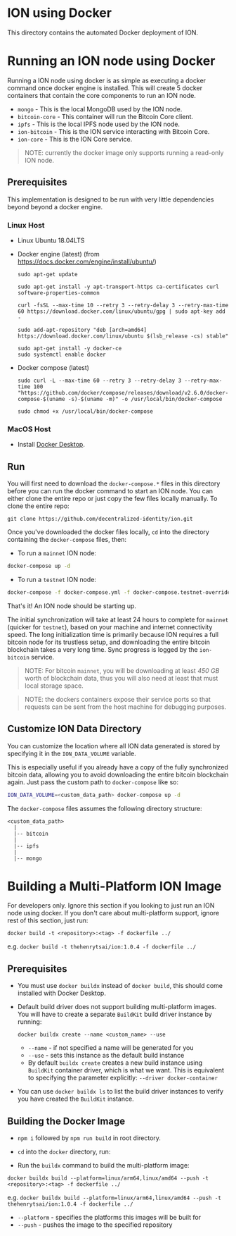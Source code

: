 # ION using Docker 

This directory contains the automated Docker deployment of ION. 


# Running an ION node using Docker
Running a ION node using docker is as simple as executing a docker command once docker engine is installed. This will create 5 docker containers that contain the core components to run an ION node.

- `mongo` - This is the local MongoDB used by the ION node.
- `bitcoin-core` - This container will run the Bitcoin Core client.
- `ipfs` - This is the local IPFS node used by the ION node.
- `ion-bitcoin` - This is the ION service interacting with Bitcoin Core.
- `ion-core` - This is the ION Core service.

> NOTE: currently the docker image only supports running a read-only ION node.

## Prerequisites

This implementation is designed to be run with very little dependencies beyond beyond a docker engine.

### Linux Host

- Linux Ubuntu 18.04LTS

- Docker engine (latest) (from https://docs.docker.com/engine/install/ubuntu/)
  ```
  sudo apt-get update

  sudo apt-get install -y apt-transport-https ca-certificates curl software-properties-common

  curl -fsSL --max-time 10 --retry 3 --retry-delay 3 --retry-max-time 60 https://download.docker.com/linux/ubuntu/gpg | sudo apt-key add -

  sudo add-apt-repository "deb [arch=amd64] https://download.docker.com/linux/ubuntu $(lsb_release -cs) stable"

  sudo apt-get install -y docker-ce
  sudo systemctl enable docker
  ```

- Docker compose (latest)
  ```
  sudo curl -L --max-time 60 --retry 3 --retry-delay 3 --retry-max-time 100 "https://github.com/docker/compose/releases/download/v2.6.0/docker-compose-$(uname -s)-$(uname -m)" -o /usr/local/bin/docker-compose

  sudo chmod +x /usr/local/bin/docker-compose
  ```

### MacOS Host
- Install [Docker Desktop](https://www.docker.com/products/docker-desktop/).

## Run

You will first need to download the `docker-compose.*` files in this directory before you can run the docker command to start an ION node. You can either clone the entire repo or just copy the few files locally manually. To clone the entire repo:

```
git clone https://github.com/decentralized-identity/ion.git
```

Once you've downloaded the docker files locally, `cd` into the directory containing the `docker-compose` files, then:

- To run a `mainnet` ION node:
```sh
docker-compose up -d
```

- To run a `testnet` ION node:

```sh
docker-compose -f docker-compose.yml -f docker-compose.testnet-override.yml up -d
```

That's it! An ION node should be starting up.

The initial synchronization will take at least 24 hours to complete for `mainnet` (quicker for `testnet`), based on your machine and internet connectivity speed. The long initialization time is primarily because ION requires a full bitcoin node for its trustless setup, and downloading the entire bitcoin blockchain takes a very long time. Sync progress is logged by the `ion-bitcoin` service.

> NOTE: For bitcoin `mainnet`, you will be downloading at least _450 GB_ worth of blockchain data, thus you will also need at least that must local storage space.

> NOTE: the dockers containers expose their service ports so that requests can be sent from the host machine for debugging purposes.

## Customize ION Data Directory
You can customize the location where all ION data generated is stored by specifying it in the `ION_DATA_VOLUME` variable.

This is especially useful if you already have a copy of the fully synchronized bitcoin data, allowing you to avoid downloading the entire bitcoin blockchain again. Just pass the custom path to `docker-compose` like so:


```sh
ION_DATA_VOLUME=<custom_data_path> docker-compose up -d
```

The `docker-compose` files assumes the following directory structure:

```
<custom_data_path>
  |
  |-- bitcoin
  |
  |-- ipfs
  |
  |-- mongo
```

# Building a Multi-Platform ION Image
For developers only. Ignore this section if you looking to just run an ION node using docker. If you don't care about multi-platform support, ignore rest of this section, just run:

  `docker build -t <repository>:<tag> -f dockerfile ../`

  e.g. `docker build -t thehenrytsai/ion:1.0.4 -f dockerfile ../`

## Prerequisites

- You must use `docker buildx` instead of `docker build`, this should come installed with Docker Desktop.

- Default build driver does not support building multi-platform images. You will have to create a separate `BuildKit` build driver instance by running:
  
  `docker buildx create --name <custom_name> --use`
  - `--name` - if not specified a name will be generated for you
  - `--use` - sets this instance as the default build instance
  - By default `buildx create` creates a new build instance using `BuildKit` container driver, which is what we want. This is equivalent to specifying the parameter explicitly: `--driver docker-container`

- You can use `docker buildx ls` to list the build driver instances to verify you have created the `BuildKit` instance.

## Building the Docker Image
- `npm i` followed by `npm run build` in root directory.
- `cd` into the `docker` directory, run:

- Run the `buildx` command to build the multi-platform image:

`docker buildx build --platform=linux/arm64,linux/amd64 --push -t <repository>:<tag> -f dockerfile ../`

  e.g. `docker buildx build --platform=linux/arm64,linux/amd64 --push -t thehenrytsai/ion:1.0.4 -f dockerfile ../`

  - `--platform` - specifies the platforms this images will be built for
  - `--push` - pushes the image to the specified repository
